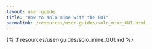 ```yaml
---
layout: user-guide
title: "How to solo mine with the GUI"
permalink: /resources/user-guides/solo_mine_GUI.html
---
```


{% tf resources/user-guides/solo_mine_GUI.md %}